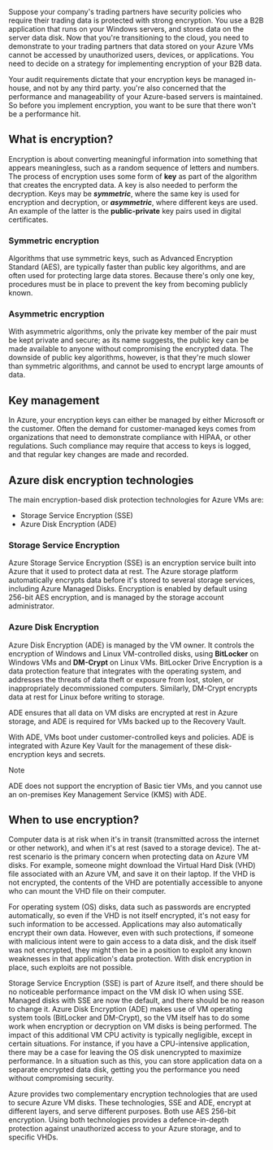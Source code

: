 Suppose your company's trading partners have security policies who require their trading data is protected with strong encryption. You use a B2B application that runs on your Windows servers, and stores data on the server data disk. Now that you're transitioning to the cloud, you need to demonstrate to your trading partners that data stored on your Azure VMs cannot be accessed by unauthorized users, devices, or applications. You need to decide on a strategy for implementing encryption of your B2B data.

Your audit requirements dictate that your encryption keys be managed in-house, and not by any third party. you're also concerned that the performance and manageability of your Azure-based servers is maintained. So before you implement encryption, you want to be sure that there won't be a performance hit.

## What is encryption?

Encryption is about converting meaningful information into something that appears meaningless, such as a random sequence of letters and numbers. The process of encryption uses some form of **key** as part of the algorithm that creates the encrypted data. A key is also needed to perform the decryption. Keys may be **_symmetric_**, where the same key is used for encryption and decryption, or **_asymmetric_**, where different keys are used. An example of the latter is the **public-private** key pairs used in digital certificates.

### Symmetric encryption

Algorithms that use symmetric keys, such as Advanced Encryption Standard (AES), are typically faster than public key algorithms, and are often used for protecting large data stores. Because there's only one key, procedures must be in place to prevent the key from becoming publicly known.

### Asymmetric encryption

With asymmetric algorithms, only the private key member of the pair must be kept private and secure; as its name suggests, the public key can be made available to anyone without compromising the encrypted data. The downside of public key algorithms, however, is that they're much slower than symmetric algorithms, and cannot be used to encrypt large amounts of data.

## Key management

In Azure, your encryption keys can either be managed by either Microsoft or the customer. Often the demand for customer-managed keys comes from organizations that need to demonstrate compliance with HIPAA, or other regulations. Such compliance may require that access to keys is logged, and that regular key changes are made and recorded.

## Azure disk encryption technologies

The main encryption-based disk protection technologies for Azure VMs are:

- Storage Service Encryption (SSE)
- Azure Disk Encryption (ADE)

### Storage Service Encryption

Azure Storage Service Encryption (SSE) is an encryption service built into Azure that it used to protect data at rest. The Azure storage platform automatically encrypts data before it's stored to several storage services, including Azure Managed Disks. Encryption is enabled by default using 256-bit AES encryption, and is managed by the storage account administrator.

### Azure Disk Encryption

Azure Disk Encryption (ADE) is managed by the VM owner. It controls the encryption of Windows and Linux VM-controlled disks, using **BitLocker** on Windows VMs and **DM-Crypt** on Linux VMs. BitLocker Drive Encryption is a data protection feature that integrates with the operating system, and addresses the threats of data theft or exposure from lost, stolen, or inappropriately decommissioned computers. Similarly, DM-Crypt encrypts data at rest for Linux before writing to storage.

ADE ensures that all data on VM disks are encrypted at rest in Azure storage, and ADE is required for VMs backed up to the Recovery Vault.

With ADE, VMs boot under customer-controlled keys and policies. ADE is integrated with Azure Key Vault for the management of these disk-encryption keys and secrets.

> [!NOTE] 
> ADE does not support the encryption of Basic tier VMs, and you cannot use an on-premises Key Management Service (KMS) with ADE.

## When to use encryption?

Computer data is at risk when it's in transit (transmitted across the internet or other network), and when it's at rest (saved to a storage device). The at-rest scenario is the primary concern when protecting data on Azure VM disks. For example, someone might download the Virtual Hard Disk (VHD) file associated with an Azure VM, and save it on their laptop. If the VHD is not encrypted, the contents of the VHD are potentially accessible to anyone who can mount the VHD file on their computer.

For operating system (OS) disks, data such as passwords are encrypted automatically, so even if the VHD is not itself encrypted, it's not easy for such information to be accessed. Applications may also automatically encrypt their own data. However, even with such protections, if someone with malicious intent were to gain access to a data disk, and the disk itself was not encrypted, they might then be in a position to exploit any known weaknesses in that application's data protection. With disk encryption in place, such exploits are not possible.

Storage Service Encryption (SSE) is part of Azure itself, and there should be no noticeable performance impact on the VM disk IO when using SSE. Managed disks with SSE are now the default, and there should be no reason to change it. Azure Disk Encryption (ADE) makes use of VM operating system tools (BitLocker and DM-Crypt), so the VM itself has to do some work when encryption or decryption on VM disks is being performed. The impact of this additional VM CPU activity is typically negligible, except in certain situations. For instance, if you have a CPU-intensive application, there may be a case for leaving the OS disk unencrypted to maximize performance. In a situation such as this, you can store application data on a separate encrypted data disk, getting you the performance you need without compromising security.

Azure provides two complementary encryption technologies that are used to secure Azure VM disks. These technologies, SSE and ADE, encrypt at different layers, and serve different purposes. Both use AES 256-bit encryption. Using both technologies provides a defence-in-depth protection against unauthorized access to your Azure storage, and to specific VHDs.
